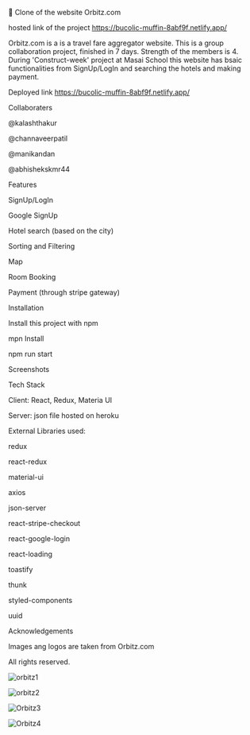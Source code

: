 🏨 Clone of the website Orbitz.com

hosted link of the project https://bucolic-muffin-8abf9f.netlify.app/

Orbitz.com is a is a travel fare aggregator website. 
This is a group collaboration project, finished in 7 days. Strength of the members is 4. During 'Construct-week' project at Masai School this website has bsaic functionalities from SignUp/LogIn and searching the hotels and making payment.

Deployed link
https://bucolic-muffin-8abf9f.netlify.app/

Collaboraters

@kalashthakur

@channaveerpatil

@manikandan

@abhishekskmr44

Features

SignUp/LogIn

Google SignUp

Hotel search (based on the city)

Sorting and Filtering

Map

Room Booking

Payment (through stripe gateway)

Installation

Install this project with npm

mpn Install

npm run start

Screenshots


Tech Stack

Client: React, Redux, Materia UI

Server: json file hosted on heroku

External Libraries used:

redux

react-redux

material-ui

axios

json-server

react-stripe-checkout

react-google-login

react-loading

toastify

thunk

styled-components

uuid

Acknowledgements

Images ang logos are taken from Orbitz.com

All rights reserved.

![orbitz1](https://user-images.githubusercontent.com/20414667/172050044-e35e764a-7927-48b0-9954-8ce01968d315.JPG)

![orbitz2](https://user-images.githubusercontent.com/20414667/172050145-0743c1fe-711e-44a8-8f20-27a0ec5bacf4.JPG)

![Orbitz3](https://user-images.githubusercontent.com/20414667/172050192-bf69591b-e118-4b0b-a210-6ef2331ac1b4.JPG)

![Orbitz4](https://user-images.githubusercontent.com/20414667/172050261-60549b84-5cb3-42db-9d9e-669d23d2b52d.JPG)





